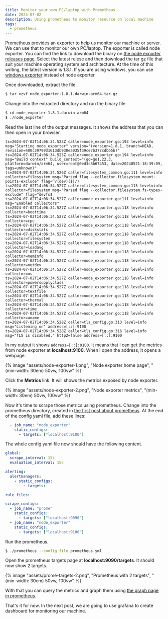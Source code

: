 ```yaml
---
title: Monitor your own PC/laptop with Prometheus
date: 2024-07-02
description: Using prometheus to monitor resource on local machine
tags:
  - prometheus
---
```


Prometheus provides an exporter to help us monitor our machine or server. We
can use that to monitor our own PC/laptop. The exporter is called node
exporter. You can find the link to download the binary on
[the node exporter releases page][1]. Select the latest relese and then download
the tar gz file
that suit your machine operating system and architecture. At the time of this
writing, the latest version is 1.8.1. If you are using windows, you can use
[windows exporter][2] instead of node exporter. 

Once downloaded, extract the file.

```bash
$ tar xzvf node_exporter-1.8.1.darwin-arm64.tar.gz
```

Change into the extracted directory and run the binary file.

```bash
$ cd node_exporter-1.8.1.darwin-arm64
$ ./node_exporter
```

Read the last line of the output messages. It shows the address that you can then
open in your browser.

```shell
ts=2024-07-02T14:06:34.523Z caller=node_exporter.go:193 level=info msg="Starting node_exporter" version="(version=1.8.1, branch=HEAD, revision=400c3979931613db930ea035f39ce7b377cdbb5b)"
ts=2024-07-02T14:06:34.525Z caller=node_exporter.go:194 level=info msg="Build context" build_context="(go=go1.22.3, platform=darwin/arm64, user=root@0ed3c8b67453, date=20240521-18:39:09, tags=unknown)"
ts=2024-07-02T14:06:34.526Z caller=filesystem_common.go:111 level=info collector=filesystem msg="Parsed flag --collector.filesystem.mount-points-exclude" flag=^/(dev)($|/)
ts=2024-07-02T14:06:34.527Z caller=filesystem_common.go:113 level=info collector=filesystem msg="Parsed flag --collector.filesystem.fs-types-exclude" flag=^devfs$
ts=2024-07-02T14:06:34.527Z caller=node_exporter.go:111 level=info msg="Enabled collectors"
ts=2024-07-02T14:06:34.527Z caller=node_exporter.go:118 level=info collector=boottime
ts=2024-07-02T14:06:34.527Z caller=node_exporter.go:118 level=info collector=cpu
ts=2024-07-02T14:06:34.527Z caller=node_exporter.go:118 level=info collector=diskstats
ts=2024-07-02T14:06:34.527Z caller=node_exporter.go:118 level=info collector=filesystem
ts=2024-07-02T14:06:34.527Z caller=node_exporter.go:118 level=info collector=loadavg
ts=2024-07-02T14:06:34.527Z caller=node_exporter.go:118 level=info collector=meminfo
ts=2024-07-02T14:06:34.527Z caller=node_exporter.go:118 level=info collector=netdev
ts=2024-07-02T14:06:34.527Z caller=node_exporter.go:118 level=info collector=os
ts=2024-07-02T14:06:34.527Z caller=node_exporter.go:118 level=info collector=powersupplyclass
ts=2024-07-02T14:06:34.527Z caller=node_exporter.go:118 level=info collector=textfile
ts=2024-07-02T14:06:34.527Z caller=node_exporter.go:118 level=info collector=thermal
ts=2024-07-02T14:06:34.527Z caller=node_exporter.go:118 level=info collector=time
ts=2024-07-02T14:06:34.527Z caller=node_exporter.go:118 level=info collector=uname
ts=2024-07-02T14:06:34.528Z caller=tls_config.go:313 level=info msg="Listening on" address=[::]:9100
ts=2024-07-02T14:06:34.528Z caller=tls_config.go:316 level=info msg="TLS is disabled." http2=false address=[::]:9100
```

In my output it shows `address=[::]:9100`. It means that I can get the metrics
from node exporter at **localhost:9100**. When I open the address, it opens a
webpage.

{% image "assets/node-exporter-1.png", "Node exporter home page", "(min-width: 30em) 50vw, 100vw" %}

Click the **Metrics** link. It will shows the metrics exposed by node exporter.

{% image "assets/node-exporter-2.png", "Node exporter metrics", "(min-width: 30em) 50vw, 100vw" %}

Now it's time to scrape those metrics using prometheus. Change into the prometheus
directory, created in [the first post about prometheus][3]. At the end of the
config yaml file, add these lines:

```yaml
  - job_name: "node_exporter"
    static_configs:
      - targets: ["localhost:9100"]
```

The whole config yaml file now should have the following content.

```yaml
global:
  scrape_interval: 15s
  evaluation_interval: 15s

alerting:
  alertmanagers:
    - static_configs:
        - targets:

rule_files:

scrape_configs:
  - job_name: "prome"
    static_configs:
      - targets: ["localhost:9090"]
  - job_name: "node_exporter"
    static_configs:
      - targets: ["localhost:9100"]
```

Run the prometheus.

```bash
$ ./prometheus --config.file prometheus.yml
```

Open the prometheus targets page at **localhost:9090/targets**. It should now
show 2 targets.

{% image "assets/prome-targets-2.png", "Prometheus with 2 targets", "(min-width: 30em) 50vw, 100vw" %}

With that you can query the metrics and graph them using 
[the graph page in prometheus][4].

That's it for now. In the next post, we are going to use grafana to create
dashboard for monitoring our machine.

[1]: https://github.com/prometheus/node_exporter/releases
[2]: https://github.com/prometheus-community/windows_exporter
[3]: /posts/prometheus-1/
[4]: localhost:9090/graph

